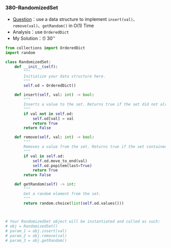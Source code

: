 

### 380-RandomizedSet

+ [Question](https://leetcode-cn.com/problems/insert-delete-getrandom-o1/)：use a data structure to implement `insert(val)`、`remove(val)`、`getRandom()` in O(1) Time
+ Analysis：use `OrderedDict`
+ My Solution：⏰ 30''

```python
from collections import OrderedDict
import random

class RandomizedSet:
    def __init__(self):
        """
        Initialize your data structure here.
        """
        self.od = OrderedDict()

    def insert(self, val: int) -> bool:
        """
        Inserts a value to the set. Returns true if the set did not already contain the specified element.
        """
        if val not in self.od:
            self.od[val] = val
            return True
        return False

    def remove(self, val: int) -> bool:
        """
        Removes a value from the set. Returns true if the set contained the specified element.
        """
        if val in self.od:
            self.od.move_to_end(val)
            self.od.popitem(last=True)
            return True
        return False

    def getRandom(self) -> int:
        """
        Get a random element from the set.
        """
        return random.choice(list(self.od.values()))
        


# Your RandomizedSet object will be instantiated and called as such:
# obj = RandomizedSet()
# param_1 = obj.insert(val)
# param_2 = obj.remove(val)
# param_3 = obj.getRandom()
```

